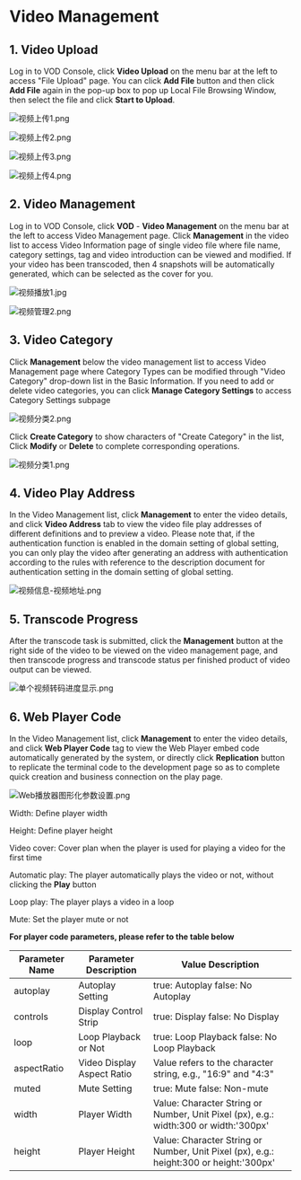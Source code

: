 # Video Management

## 1. Video Upload
Log in to VOD Console, click **Video Upload** on the menu bar at the left to access "File Upload" page. You can click **Add File** button and then click **Add File** again in the pop-up box to pop up Local File Browsing Window, then select the file and click **Start to Upload**.

![视频上传1.png](../../../../image/Video-on-Demand/视频上传1.png)

![视频上传2.png](../../../../image/Video-on-Demand/视频上传2.png)

![视频上传3.png](../../../../image/Video-on-Demand/视频上传3.png)

![视频上传4.png](../../../../image/Video-on-Demand/视频上传4.png)

## 2. Video Management
Log in to VOD Console, click **VOD** - **Video Management** on the menu bar at the left to access Video Management page. Click **Management** in the video list to access Video Information page of single video file where file name, category settings, tag and video introduction can be viewed and modified. If your video has been transcoded, then 4 snapshots will be automatically generated, which can be selected as the cover for you.

![视频播放1.jpg](../../../../image/Video-on-Demand/视频播放1.jpg)

![视频管理2.png](../../../../image/Video-on-Demand/视频管理2.png)

## 3. Video Category
Click **Management** below the video management list to access Video Management page where Category Types can be modified through "Video Category" drop-down list in the Basic Information. If you need to add or delete video categories, you can click **Manage Category Settings** to access Category Settings subpage 

![视频分类2.png](../../../../image/Video-on-Demand/视频分类2.png)

Click **Create Category** to show characters of "Create Category" in the list, Click **Modify** or **Delete** to complete corresponding operations. 

![视频分类1.png](../../../../image/Video-on-Demand/视频分类1.png)

## 4. Video Play Address   

In the Video Management list, click **Management** to enter the video details, and click **Video Address** tab to view the video file play addresses of different definitions and to preview a video. Please note that, if the authentication function is enabled in the domain setting of global setting, you can only play the video after generating an address with authentication according to the rules with reference to the description document for authentication setting in the domain setting of global setting.

![视频信息-视频地址.png](../../../../image/Video-on-Demand/视频信息-视频地址.png)

## 5. Transcode Progress   

After the transcode task is submitted, click the **Management** button at the right side of the video to be viewed on the video management page, and then transcode progress and transcode status per finished product of video output can be viewed.

![单个视频转码进度显示.png](../../../../image/Video-on-Demand/单个视频转码进度显示.png)

## 6. Web Player Code

In the Video Management list, click **Management** to enter the video details, and click **Web Player Code** tag to view the Web Player embed code automatically generated by the system, or directly click **Replication** button to replicate the terminal code to the development page so as to complete quick creation and business connection on the play page.

![Web播放器图形化参数设置.png](../../../../image/Video-on-Demand/Web播放器图形化参数设置.png)

Width: Define player width

Height: Define player height

Video cover: Cover plan when the player is used for playing a video for the first time

Automatic play: The player automatically plays the video or not, without clicking the **Play** button

Loop play: The player plays a video in a loop

Mute: Set the player mute or not

**For player code parameters, please refer to the table below**
	
|Parameter Name|Parameter Description|Value Description|
|-|-|-|
|autoplay|Autoplay Setting|true: Autoplay    false: No Autoplay|
|controls|Display Control Strip|true: Display   false: No Display|
|loop|Loop Playback or Not|true: Loop Playback  false: No Loop Playback|
|aspectRatio|Video Display Aspect Ratio|Value refers to the character string, e.g., "16:9" and "4:3"|
|muted|Mute Setting|true: Mute  false: Non-mute|
|width|Player Width|Value: Character String or Number, Unit Pixel (px), e.g.: width:300 or width:'300px'|
|height|Player Height|Value: Character String or Number, Unit Pixel (px), e.g.: height:300 or height:'300px'|
    
